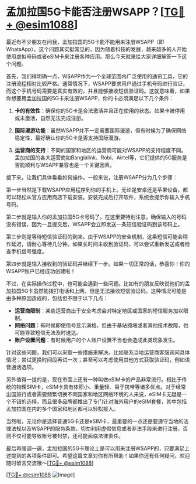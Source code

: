 # 孟加拉国5G卡能否注册WSAPP？[[TG💪+ @esim1088](https://t.me/s/esim1088)]

最近有不少朋友在问我，孟加拉国的5G卡能不能用来注册WSAPP（即WhatsApp）。这个问题其实挺常见的，因为随着科技的发展，越来越多的人开始使用虚拟号码或者eSIM卡来注册各种应用。那么今天就来给大家详细解答一下这个问题。

首先，我们得明确一点，WSAPP作为一个全球范围内广泛使用的通讯工具，它的注册流程相对比较严格。通常情况下，WSAPP要求用户通过手机号码进行验证，而这个手机号码需要是真实有效的，并且能够接收短信验证码。这就意味着，如果你想要用孟加拉国的5G卡来注册WSAPP，你的卡必须满足以下几个条件：

1. **卡的有效性**：确保你的5G卡是合法激活并且正在使用的状态。如果卡被停用或未激活，自然无法完成注册。
   
2. **国际漫游功能**：虽然WSAPP并不一定需要国际漫游，但有时候为了确保网络稳定性，最好确认你的5G卡是否支持国际漫游。

3. **运营商的支持**：不同的国家和地区的运营商可能对WSAPP的支持程度不同。孟加拉国的各大运营商如Banglalink、Robi、Airtel等，它们提供的5G服务是否能顺利与WSAPP兼容也是一个关键因素。

接下来，让我们具体看看如何操作。一般来说，注册WSAPP分为几个步骤：

第一步当然是下载WSAPP应用程序到你的手机上。无论是安卓还是苹果设备，都可以轻松从官方应用商店下载安装。安装完成后打开软件，系统会提示你输入手机号码。

第二步就是输入你的孟加拉国5G卡号码了。在这里要特别注意，确保输入的号码没有错误，因为一旦提交后，WSAPP会立即发送一条短信验证码到该号码上。

第三步则是等待短信验证码的到来。由于WSAPP的安全机制，这条短信可能会稍作延迟，请耐心等待几分钟。如果长时间未收到验证码，可以尝试重新发送或者检查手机信号强度。

第四步就是输入接收到的验证码并继续下一步。如果一切正常的话，恭喜你！你的WSAPP账户已经成功创建啦！

不过，在实际操作过程中，也可能会遇到一些问题。比如有的朋友反映说他们的孟加拉国5G卡虽然能拨打电话和上网，但是无法接收短信验证码。这种情况可能是由多种原因造成的，包括但不限于以下几点：

- **运营商限制**：某些运营商出于安全考虑会对特定地区或国家的短信服务加以限制。
- **网络问题**：有时候即使信号显示满格，但由于基站拥堵或者其他技术故障，也可能导致短信无法及时送达。
- **账户设置问题**：有时候用户的个人账户设置不当也会造成此类现象发生。

针对这些问题，我们可以采取一些措施来解决。比如联系当地运营商客服询问具体情况；尝试更换时间段再试一次；甚至可以考虑使用其他方式获取验证码，例如语音通话选项。

另外值得一提的是，现在市面上还有一种叫做eSIM卡的产品非常流行。相比于传统的物理SIM卡，eSIM卡具有体积小、重量轻、易于携带等诸多优点。对于经常出国旅行或者需要频繁切换不同国家和地区网络环境的人来说，eSIM卡无疑是一个不错的选择。而且很多品牌都推出了专门针对海外用户的eSIM套餐，其中包括孟加拉国在内的多个国家和地区都可以轻松接入。

当然啦，无论你是选择普通5G卡还是eSIM卡，最重要的一点还是要遵守当地的法律法规以及WSAPP的服务条款。切勿利用虚假信息或者非法手段来进行注册，否则不仅可能导致账号被封禁，还可能面临法律责任。

最后再强调一遍，孟加拉国的5G卡理论上是可以用来注册WSAPP的，只要满足上述提到的各项条件即可。希望这篇文章对你有所帮助！如果你还有任何疑问，欢迎随时留言交流哦～[[TG💪+ @esim1088](https://t.me/s/esim1088)]

[[TG💪+ @esim1088](https://t.me/s/esim1088) ![Image](https://i.postimg.cc/4NQfJmqS/Snipaste-2025-05-13-00-14-12.png)]